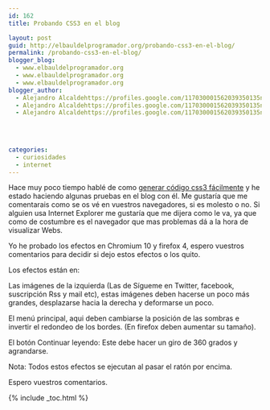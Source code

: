 ```yaml
---
id: 162
title: Probando CSS3 en el blog

layout: post
guid: http://elbauldelprogramador.org/probando-css3-en-el-blog/
permalink: /probando-css3-en-el-blog/
blogger_blog:
  - www.elbauldelprogramador.org
  - www.elbauldelprogramador.org
  - www.elbauldelprogramador.org
blogger_author:
  - Alejandro Alcaldehttps://profiles.google.com/117030001562039350135noreply@blogger.com
  - Alejandro Alcaldehttps://profiles.google.com/117030001562039350135noreply@blogger.com
  - Alejandro Alcaldehttps://profiles.google.com/117030001562039350135noreply@blogger.com

  
  
  
categories:
  - curiosidades
  - internet
---
```

Hace muy poco tiempo hablé de como [generar código css3 fácilmente][1] y he estado haciendo algunas pruebas en el blog con él. Me gustaría que me comentarais como se os vé en vuestros navegadores, si es molesto o no. Si alguien usa Internet Explorer me gustaría que me dijera como le va, ya que como de costumbre es el navegador que mas problemas dá a la hora de visualizar Webs.

Yo he probado los efectos en Chromium 10 y firefox 4, espero vuestros comentarios para decidir si dejo estos efectos o los quito.  
  
<!--ad-->

Los efectos están en:



Las imágenes de la izquierda (Las de Sígueme en Twitter, facebook, suscripción Rss y mail etc), estas imágenes deben hacerse un poco más grandes, desplazarse hacia la derecha y deformarse un poco.

El menú principal, aqui deben cambiarse la posición de las sombras e invertir el redondeo de los bordes. (En firefox deben aumentar su tamaño).

El botón Continuar leyendo: Este debe hacer un giro de 360 grados y agrandarse.

Nota: Todos estos efectos se ejecutan al pasar el ratón por encima.

Espero vuestros comentarios.



 [1]: http://elbauldelprogramador.com/generar-codigo-css-3-facilmente/

{% include _toc.html %}
